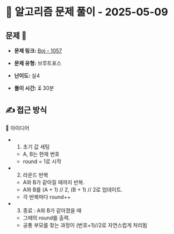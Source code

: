 # 📝 알고리즘 문제 풀이 - 2025-05-09

## 문제 📖

- **문제 링크:** [Boj - 1057](https://www.acmicpc.net/problem/1057)

- **문제 유형:** 브루트포스

- **난이도:** 실4

- **풀이 시간:** ⏳ 30분

## ✍ 접근 방식

🔽 아이디어

- 1. 초기 값 세팅
  - A, B는 현재 번호
  - round = 1로 시작
- 2. 라운드 반복
  - A와 B가 같아질 때까지 반복.
  - A와 B를 (A + 1) // 2, (B + 1) // 2로 업데이트.
  - 각 반복마다 round++
- 3. 종료 : A와 B가 같아졌을 때
  - 그때의 round를 출력.
  - 공통 부모를 찾는 과정이 (번호+1)//2로 자연스럽게 처리됨
